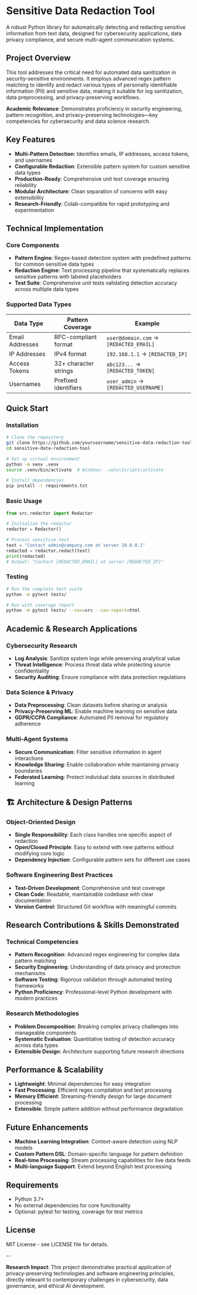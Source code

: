 # Sensitive Data Redaction Tool

A robust Python library for automatically detecting and redacting sensitive information from text data, designed for cybersecurity applications, data privacy compliance, and secure multi-agent communication systems.

## Project Overview

This tool addresses the critical need for automated data sanitization in security-sensitive environments. It employs advanced regex pattern matching to identify and redact various types of personally identifiable information (PII) and sensitive data, making it suitable for log sanitization, data preprocessing, and privacy-preserving workflows.

**Academic Relevance**: Demonstrates proficiency in security engineering, pattern recognition, and privacy-preserving technologies—key competencies for cybersecurity and data science research.

## Key Features

- **Multi-Pattern Detection**: Identifies emails, IP addresses, access tokens, and usernames
- **Configurable Redaction**: Extensible pattern system for custom sensitive data types
- **Production-Ready**: Comprehensive unit test coverage ensuring reliability
- **Modular Architecture**: Clean separation of concerns with easy extensibility
- **Research-Friendly**: Colab-compatible for rapid prototyping and experimentation

## Technical Implementation

### Core Components

- **Pattern Engine**: Regex-based detection system with predefined patterns for common sensitive data types
- **Redaction Engine**: Text processing pipeline that systematically replaces sensitive patterns with labeled placeholders
- **Test Suite**: Comprehensive unit tests validating detection accuracy across multiple data types

### Supported Data Types

| Data Type | Pattern Coverage | Example |
|-----------|------------------|---------|
| Email Addresses | RFC-compliant format | `user@domain.com` → `[REDACTED_EMAIL]` |
| IP Addresses | IPv4 format | `192.168.1.1` → `[REDACTED_IP]` |
| Access Tokens | 32+ character strings | `abc123...` → `[REDACTED_TOKEN]` |
| Usernames | Prefixed identifiers | `user_admin` → `[REDACTED_USERNAME]` |

## Quick Start

### Installation

```bash
# Clone the repository
git clone https://github.com/yourusername/sensitive-data-redaction-tool.git
cd sensitive-data-redaction-tool

# Set up virtual environment
python -m venv .venv
source .venv/bin/activate  # Windows: .venv\Scripts\activate

# Install dependencies
pip install -r requirements.txt
```

### Basic Usage

```python
from src.redactor import Redactor

# Initialize the redactor
redactor = Redactor()

# Process sensitive text
text = "Contact admin@company.com at server 10.0.0.1"
redacted = redactor.redact(text)
print(redacted)
# Output: "Contact [REDACTED_EMAIL] at server [REDACTED_IP]"
```

### Testing

```bash
# Run the complete test suite
python -m pytest tests/

# Run with coverage report
python -m pytest tests/ --cov=src --cov-report=html
```

## Academic & Research Applications

### Cybersecurity Research
- **Log Analysis**: Sanitize system logs while preserving analytical value
- **Threat Intelligence**: Process threat data while protecting source confidentiality
- **Security Auditing**: Ensure compliance with data protection regulations

### Data Science & Privacy
- **Data Preprocessing**: Clean datasets before sharing or analysis
- **Privacy-Preserving ML**: Enable machine learning on sensitive data
- **GDPR/CCPA Compliance**: Automated PII removal for regulatory adherence

### Multi-Agent Systems
- **Secure Communication**: Filter sensitive information in agent interactions
- **Knowledge Sharing**: Enable collaboration while maintaining privacy boundaries
- **Federated Learning**: Protect individual data sources in distributed learning

## 🏗 Architecture & Design Patterns

### Object-Oriented Design
- **Single Responsibility**: Each class handles one specific aspect of redaction
- **Open/Closed Principle**: Easy to extend with new patterns without modifying core logic
- **Dependency Injection**: Configurable pattern sets for different use cases

### Software Engineering Best Practices
- **Test-Driven Development**: Comprehensive unit test coverage
- **Clean Code**: Readable, maintainable codebase with clear documentation
- **Version Control**: Structured Git workflow with meaningful commits

## Research Contributions & Skills Demonstrated

### Technical Competencies
- **Pattern Recognition**: Advanced regex engineering for complex data pattern matching
- **Security Engineering**: Understanding of data privacy and protection mechanisms
- **Software Testing**: Rigorous validation through automated testing frameworks
- **Python Proficiency**: Professional-level Python development with modern practices

### Research Methodologies
- **Problem Decomposition**: Breaking complex privacy challenges into manageable components
- **Systematic Evaluation**: Quantitative testing of detection accuracy across data types
- **Extensible Design**: Architecture supporting future research directions

## Performance & Scalability

- **Lightweight**: Minimal dependencies for easy integration
- **Fast Processing**: Efficient regex compilation and text processing
- **Memory Efficient**: Streaming-friendly design for large document processing
- **Extensible**: Simple pattern addition without performance degradation

## Future Enhancements

- **Machine Learning Integration**: Context-aware detection using NLP models
- **Custom Pattern DSL**: Domain-specific language for pattern definition
- **Real-time Processing**: Stream processing capabilities for live data feeds
- **Multi-language Support**: Extend beyond English text processing

## Requirements

- Python 3.7+
- No external dependencies for core functionality
- Optional: pytest for testing, coverage for test metrics

## License

MIT License - see LICENSE file for details.

--

**Research Impact**: This project demonstrates practical application of privacy-preserving technologies and software engineering principles, directly relevant to contemporary challenges in cybersecurity, data governance, and ethical AI development.